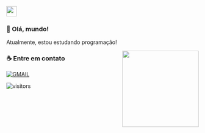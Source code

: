 <p align="left">
  <img src="https://user-images.githubusercontent.com/5679180/79618120-0daffb80-80be-11ea-819e-d2b0fa904d07.gif" width="27px">
</p>

### 👋 Olá, mundo!
Atualmente, estou estudando programação!

<img align='right' src='https://user-images.githubusercontent.com/5713670/87202985-820dcb80-c2b6-11ea-9f56-7ec461c497c3.gif' width='200"'>

### ☕ Entre em contato
[![GMAIL](https://img.shields.io/badge/Gmail-jvpiovezan2905%40gmail.com-white?style=flat&logo=gmail&link=mailto:jvpiovezan2905@gmail.com)](mailto:jvpiovezan2905@gmail.com)

![visitors](https://visitor-badge.laobi.icu/badge?page_id=joojdev.readme)
